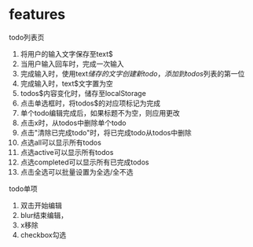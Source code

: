 # features

todo列表页

1. 将用户的输入文字保存至text$
2. 当用户输入回车时，完成一次输入
3. 完成输入时，使用text$储存的文字创建新todo，添加到todos$列表的第一位
4. 完成输入时，text$文字置为空
5. todos$内容变化时，储存至localStorage
6. 点击单选框时，将todos$的对应项标记为完成
7. 单个todo编辑完成后，如果标题不为空，则应用更改
8. 点击x时，从todos中删除单个todo
9. 点击"清除已完成todo"时，将已完成todo从todos中删除
10. 点选all可以显示所有todos
11. 点选active可以显示所有todos
12. 点选completed可以显示所有已完成todos
13. 点击全选可以批量设置为全选/全不选

todo单项

1. 双击开始编辑
2. blur结束编辑，
3. x移除
4. checkbox勾选
